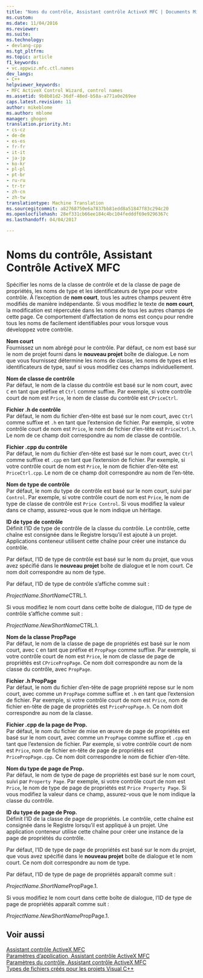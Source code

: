 ```yaml
---
title: "Noms du contrôle, Assistant contrôle ActiveX MFC | Documents Microsoft"
ms.custom: 
ms.date: 11/04/2016
ms.reviewer: 
ms.suite: 
ms.technology:
- devlang-cpp
ms.tgt_pltfrm: 
ms.topic: article
f1_keywords:
- vc.appwiz.mfc.ctl.names
dev_langs:
- C++
helpviewer_keywords:
- MFC ActiveX Control Wizard, control names
ms.assetid: 9b8b81d2-36df-48ed-b58a-a771a0e269ee
caps.latest.revision: 11
author: mikeblome
ms.author: mblome
manager: ghogen
translation.priority.ht:
- cs-cz
- de-de
- es-es
- fr-fr
- it-it
- ja-jp
- ko-kr
- pl-pl
- pt-br
- ru-ru
- tr-tr
- zh-cn
- zh-tw
translationtype: Machine Translation
ms.sourcegitcommit: a82768750e6a7837bb81edd8a51847f83c294c20
ms.openlocfilehash: 28ef331cb66ee184c4bc104fedddf69e9296367c
ms.lasthandoff: 04/04/2017

---
```

# <a name="control-names-mfc-activex-control-wizard"></a>Noms du contrôle, Assistant Contrôle ActiveX MFC
Spécifier les noms de la classe de contrôle et de la classe de page de propriétés, les noms de type et les identificateurs de type pour votre contrôle. À l’exception de **nom court**, tous les autres champs peuvent être modifiés de manière indépendante. Si vous modifiez le texte de **nom court**, la modification est répercutée dans les noms de tous les autres champs de cette page. Ce comportement d’affectation de noms est conçu pour rendre tous les noms de facilement identifiables pour vous lorsque vous développez votre contrôle.  
  
 **Nom court**  
 Fournissez un nom abrégé pour le contrôle. Par défaut, ce nom est basé sur le nom de projet fourni dans le **nouveau projet** boîte de dialogue. Le nom que vous fournissez détermine les noms de classe, les noms de types et les identificateurs de type, sauf si vous modifiez ces champs individuellement.  
  
 **Nom de classe de contrôle**  
 Par défaut, le nom de la classe du contrôle est basé sur le nom court, avec `C` en tant que préfixe et `Ctrl` comme suffixe. Par exemple, si votre contrôle court de nom est `Price`, le nom de classe du contrôle est `CPriceCtrl`.  
  
 **Fichier .h de contrôle**  
 Par défaut, le nom du fichier d’en-tête est basé sur le nom court, avec `Ctrl` comme suffixe et `.h` en tant que l’extension de fichier. Par exemple, si votre contrôle court de nom est `Price`, le nom de fichier d’en-tête est `PriceCtrl.h`. Le nom de ce champ doit correspondre au nom de classe de contrôle.  
  
 **Fichier .cpp du contrôle**  
 Par défaut, le nom du fichier d’en-tête est basé sur le nom court, avec `Ctrl` comme suffixe et `.cpp` en tant que l’extension de fichier. Par exemple, si votre contrôle court de nom est `Price`, le nom de fichier d’en-tête est `PriceCtrl.cpp`. Le nom de ce champ doit correspondre au nom de l’en-tête.  
  
 **Nom de type de contrôle**  
 Par défaut, le nom du type de contrôle est basé sur le nom court, suivi par `Control`. Par exemple, si votre contrôle court de nom est `Price`, le nom de type de classe de contrôle est `Price Control`. Si vous modifiez la valeur dans ce champ, assurez-vous que le nom indique un héritage.  
  
 **ID de type de contrôle**  
 Définit l’ID de type de contrôle de la classe du contrôle. Le contrôle, cette chaîne est consignée dans le Registre lorsqu’il est ajouté à un projet. Applications conteneur utilisent cette chaîne pour créer une instance du contrôle.  
  
 Par défaut, l’ID de type de contrôle est basé sur le nom du projet, que vous avez spécifié dans le **nouveau projet** boîte de dialogue et le nom court. Ce nom doit correspondre au nom de type.  
  
 Par défaut, l’ID de type de contrôle s’affiche comme suit :  
  
 *ProjectName.ShortName*CTRL.1.  
  
 Si vous modifiez le nom court dans cette boîte de dialogue, l’ID de type de contrôle s’affiche comme suit :  
  
 *ProjectName.NewShortName*CTRL.1.  
  
 **Nom de la classe PropPage**  
 Par défaut, le nom de la classe de page de propriétés est basé sur le nom court, avec `C` en tant que préfixe et `PropPage` comme suffixe. Par exemple, si votre contrôle court de nom est `Price`, le nom de classe de page de propriétés est `CPricePropPage`. Ce nom doit correspondre au nom de la classe du contrôle, avec `PropPage`.  
  
 **Fichier .h PropPage**  
 Par défaut, le nom du fichier d’en-tête de page propriété repose sur le nom court, avec comme un `PropPage` comme suffixe et `.h` en tant que l’extension de fichier. Par exemple, si votre contrôle court de nom est `Price`, nom de fichier en-tête de page de propriétés est `PricePropPage.h`. Ce nom doit correspondre au nom de la classe.  
  
 **Fichier .cpp de la page de Prop.**  
 Par défaut, le nom du fichier de mise en œuvre de page de propriétés est basé sur le nom court, avec comme un `PropPage` comme suffixe et `.cpp` en tant que l’extension de fichier. Par exemple, si votre contrôle court de nom est `Price`, nom de fichier en-tête de page de propriétés est `PricePropPage.cpp`. Ce nom doit correspondre le nom de fichier d’en-tête.  
  
 **Nom du type de page de Prop.**  
 Par défaut, le nom de type de page de propriétés est basé sur le nom court, suivi par `Property Page`. Par exemple, si votre contrôle court de nom est `Price`, le nom de type de page de propriétés est `Price Property Page`. Si vous modifiez la valeur dans ce champ, assurez-vous que le nom indique la classe du contrôle.  
  
 **ID du type de page de Prop.**  
 Définit l’ID de la classe de page de propriétés. Le contrôle, cette chaîne est consignée dans le Registre lorsqu’il est appliqué à un projet. Une application conteneur utilise cette chaîne pour créer une instance de la page de propriétés du contrôle.  
  
 Par défaut, l’ID de type de page de propriétés est basé sur le nom du projet, que vous avez spécifié dans le **nouveau projet** boîte de dialogue et le nom court. Ce nom doit correspondre au nom de type.  
  
 Par défaut, l’ID de type de page de propriétés apparaît comme suit :  
  
 *ProjectName.ShortName*PropPage.1.  
  
 Si vous modifiez le nom court dans cette boîte de dialogue, l’ID de type de page de propriétés apparaît comme suit :  
  
 *ProjectName.NewShortName*PropPage.1.  
  
## <a name="see-also"></a>Voir aussi  
 [Assistant contrôle ActiveX MFC](../../mfc/reference/mfc-activex-control-wizard.md)   
 [Paramètres d’application, Assistant contrôle ActiveX MFC](../../mfc/reference/application-settings-mfc-activex-control-wizard.md)   
 [Paramètres du contrôle, Assistant contrôle ActiveX MFC](../../mfc/reference/control-settings-mfc-activex-control-wizard.md)   
 [Types de fichiers créés pour les projets Visual C++](../../ide/file-types-created-for-visual-cpp-projects.md)


